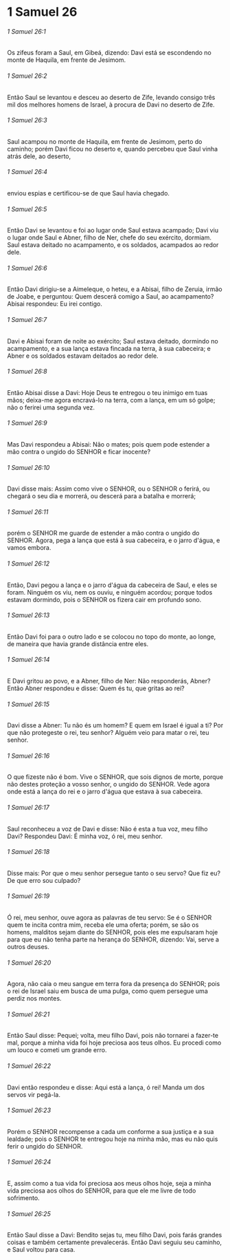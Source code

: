 # 1 Samuel 26

###### 1 Samuel 26:1

Os zifeus foram a Saul, em Gibeá, dizendo: Davi está se escondendo no monte de Haquila, em frente de Jesimom.

###### 1 Samuel 26:2

Então Saul se levantou e desceu ao deserto de Zife, levando consigo três mil dos melhores homens de Israel, à procura de Davi no deserto de Zife.

###### 1 Samuel 26:3

Saul acampou no monte de Haquila, em frente de Jesimom, perto do caminho; porém Davi ficou no deserto e, quando percebeu que Saul vinha atrás dele, ao deserto,

###### 1 Samuel 26:4

enviou espias e certificou-se de que Saul havia chegado.

###### 1 Samuel 26:5

Então Davi se levantou e foi ao lugar onde Saul estava acampado; Davi viu o lugar onde Saul e Abner, filho de Ner, chefe do seu exército, dormiam. Saul estava deitado no acampamento, e os soldados, acampados ao redor dele.

###### 1 Samuel 26:6

Então Davi dirigiu-se a Aimeleque, o heteu, e a Abisai, filho de Zeruia, irmão de Joabe, e perguntou: Quem descerá comigo a Saul, ao acampamento? Abisai respondeu: Eu irei contigo.

###### 1 Samuel 26:7

Davi e Abisai foram de noite ao exército; Saul estava deitado, dormindo no acampamento, e a sua lança estava fincada na terra, à sua cabeceira; e Abner e os soldados estavam deitados ao redor dele.

###### 1 Samuel 26:8

Então Abisai disse a Davi: Hoje Deus te entregou o teu inimigo em tuas mãos; deixa-me agora encravá-lo na terra, com a lança, em um só golpe; não o ferirei uma segunda vez.

###### 1 Samuel 26:9

Mas Davi respondeu a Abisai: Não o mates; pois quem pode estender a mão contra o ungido do SENHOR e ficar inocente?

###### 1 Samuel 26:10

Davi disse mais: Assim como vive o SENHOR, ou o SENHOR o ferirá, ou chegará o seu dia e morrerá, ou descerá para a batalha e morrerá;

###### 1 Samuel 26:11

porém o SENHOR me guarde de estender a mão contra o ungido do SENHOR. Agora, pega a lança que está à sua cabeceira, e o jarro d'água, e vamos embora.

###### 1 Samuel 26:12

Então, Davi pegou a lança e o jarro d'água da cabeceira de Saul, e eles se foram. Ninguém os viu, nem os ouviu, e ninguém acordou; porque todos estavam dormindo, pois o SENHOR os fizera cair em profundo sono.

###### 1 Samuel 26:13

Então Davi foi para o outro lado e se colocou no topo do monte, ao longe, de maneira que havia grande distância entre eles.

###### 1 Samuel 26:14

E Davi gritou ao povo, e a Abner, filho de Ner: Não responderás, Abner? Então Abner respondeu e disse: Quem és tu, que gritas ao rei?

###### 1 Samuel 26:15

Davi disse a Abner: Tu não és um homem? E quem em Israel é igual a ti? Por que não protegeste o rei, teu senhor? Alguém veio para matar o rei, teu senhor.

###### 1 Samuel 26:16

O que fizeste não é bom. Vive o SENHOR, que sois dignos de morte, porque não destes proteção a vosso senhor, o ungido do SENHOR. Vede agora onde está a lança do rei e o jarro d'água que estava à sua cabeceira.

###### 1 Samuel 26:17

Saul reconheceu a voz de Davi e disse: Não é esta a tua voz, meu filho Davi? Respondeu Davi: É minha voz, ó rei, meu senhor.

###### 1 Samuel 26:18

Disse mais: Por que o meu senhor persegue tanto o seu servo? Que fiz eu? De que erro sou culpado?

###### 1 Samuel 26:19

Ó rei, meu senhor, ouve agora as palavras de teu servo: Se é o SENHOR quem te incita contra mim, receba ele uma oferta; porém, se são os homens, malditos sejam diante do SENHOR, pois eles me expulsaram hoje para que eu não tenha parte na herança do SENHOR, dizendo: Vai, serve a outros deuses.

###### 1 Samuel 26:20

Agora, não caia o meu sangue em terra fora da presença do SENHOR; pois o rei de Israel saiu em busca de uma pulga, como quem persegue uma perdiz nos montes.

###### 1 Samuel 26:21

Então Saul disse: Pequei; volta, meu filho Davi, pois não tornarei a fazer-te mal, porque a minha vida foi hoje preciosa aos teus olhos. Eu procedi como um louco e cometi um grande erro.

###### 1 Samuel 26:22

Davi então respondeu e disse: Aqui está a lança, ó rei! Manda um dos servos vir pegá-la.

###### 1 Samuel 26:23

Porém o SENHOR recompense a cada um conforme a sua justiça e a sua lealdade; pois o SENHOR te entregou hoje na minha mão, mas eu não quis ferir o ungido do SENHOR.

###### 1 Samuel 26:24

E, assim como a tua vida foi preciosa aos meus olhos hoje, seja a minha vida preciosa aos olhos do SENHOR, para que ele me livre de todo sofrimento.

###### 1 Samuel 26:25

Então Saul disse a Davi: Bendito sejas tu, meu filho Davi, pois farás grandes coisas e também certamente prevalecerás. Então Davi seguiu seu caminho, e Saul voltou para casa.

